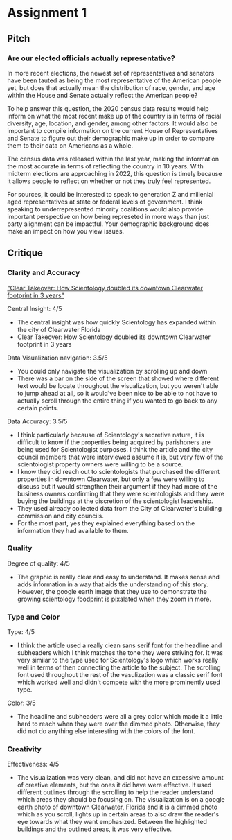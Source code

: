 # Assignment 1

## Pitch

### Are our elected officials actually representative? 

In more recent elections, the newest set of representatives and senators have been tauted as being the most representative of the American people yet, but does that actually mean the distribution of race, gender, and age within the House and Senate actually reflect the American people?

To help answer this question, the 2020 census data results would help inform on what the most recent make up of the country is in terms of racial diversity, age, location, and gender, among other factors. It would also be important to compile information on the current House of Representatives and Senate to figure out their demographic make up in order to compare them to their data on Americans as a whole. 

The census data was released within the last year, making the information the most accurate in terms of reflecting the country in 10 years. With midterm elections are approaching in 2022, this question is timely because it allows people to reflect on whether or not they truly feel represented.

For sources, it could be interested to speak to generation Z and millenial aged representatives at state or federal levels of government. I think speaking to underrepresented minority coalitions would also provide important perspective on how being represeted in more ways than just party alignment can be impactful. Your demographic background does make an impact on how you view issues. 

## Critique

### Clarity and Accuracy

["Clear Takeover: How Scientology doubled its downtown Clearwater footprint in 3 years"](https://projects.tampabay.com/projects/2019/investigations/scientology-clearwater-real-estate/)

Central Insight: 4/5 
  * The central insight was how quickly Scientology has expanded within the city of Clearwater Florida
  * Clear Takeover: How Scientology doubled its downtown Clearwater footprint in 3 years 

Data Visualization navigation: 3.5/5
  * You could only navigate the visualization by scrolling up and down
  * There was a bar on the side of the screen that showed where different text would be locate throughout the visualization, but you weren't able to jump ahead at all, so it would've been nice to be able to not have to actually scroll through the entire thing if you wanted to go back to any certain points. 

Data Accuracy: 3.5/5
  * I think particularly because of Scientology's secretive nature, it is difficult to know if the properties being acquired by parishoners are being used for Scientologist purposes. I think the article and the city council members that were interviewed assume it is, but very few of the scientologist property owners were willing to be a source. 
  * I know they did reach out to scientologists that purchased the different properties in downtown Clearwater, but only a few were willing to discuss but it would strengthen their argument if they had more of the business owners confirming that they were scientologists and they were buying the buildings at the discretion of the scientologist leadership. 
  * They used already collected data from the City of Clearwater's building commission and city councils. 
  * For the most part, yes they explained everything based on the information they had available to them. 

### Quality

Degree of quality: 4/5
  * The graphic is really clear and easy to understand. It makes sense and adds information in a way that aids the understanding of this story. However, the google earth image that they use to demonstrate the growing scientology foodprint is pixalated when they zoom in more. 

### Type and Color 

Type: 4/5
  * I think the article used a really clean sans serif font for the headline and subheaders which I think matches the tone they were striving for. It was very similar to the type used for Scientology's logo which works really well in terms of then connecting the article to the subject. The scrolling font used throughout the rest of the vasulization was a classic serif font which worked well and didn't compete with the more prominently used type. 

Color: 3/5
  * The headline and subheaders were all a grey color which made it a little hard to reach when they were over the dimmed photo. Otherwise, they did not do anything else interesting with the colors of the font. 

### Creativity 

Effectiveness: 4/5
  * The visualization was very clean, and did not have an excessive amount of creative elements, but the ones it did have were effective. It used different outlines through the scrolling to help the reader understand which areas they should be focusing on. The visualization is on a google earth photo of downtown Clearwater, Florida and it is a dimmed photo which as you scroll, lights up in certain areas to also draw the reader's eye towards what they want emphasized. Between the highlighted buildings and the outlined areas, it was very effective. 

